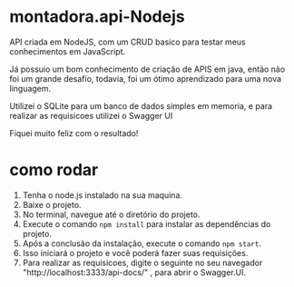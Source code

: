 # montadora.api-Nodejs

API criada em NodeJS, com um CRUD basico para testar meus conhecimentos em JavaScript.

Já possuio um bom conhecimento de criação de APIS em java, então não foi um grande desafio, todavia, foi um ótimo aprendizado para uma nova linguagem.

Utilizei o SQLite para um banco de dados simples em memoria, e para realizar as requisicoes utilizei o Swagger UI

Fiquei muito feliz com o resultado! 

# como rodar

<ol>
  <li>Tenha o node.js instalado na sua maquina.</li>
  <li>Baixe o projeto.</li>
  <li>No terminal, navegue até o diretório do projeto.</li>
  <li>Execute o comando <code>npm install</code> para instalar as dependências do projeto.</li>
  <li>Após a conclusão da instalação, execute o comando <code>npm start</code>.</li>
  <li>Isso iniciará o projeto e você poderá fazer suas requisições.</li>
  <li>Para realizar as requisicoes, digite o seguinte no seu navegador "http://localhost:3333/api-docs/" , para abrir o Swagger.UI.</li>
</ol>
